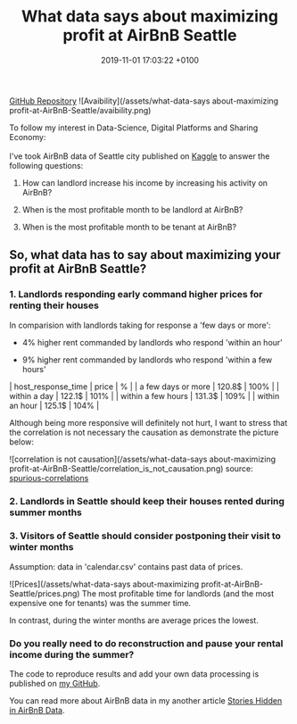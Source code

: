 ﻿---
layout: post
title:  "What data says about maximizing profit at AirBnB Seattle"
date:   2019-11-01 17:03:22 +0100
categories: jekyll update
---
[GitHub Repository](https://github.com/JMarcan/the-most-profitable-months-airnbnb-seattle/)
![Avaibility](/assets/what-data-says about-maximizing profit-at-AirBnB-Seattle/avaibility.png)

To follow my interest in Data-Science, Digital Platforms and Sharing Economy:
<br/><br/>
I've took AirBnB data of Seattle city published on [Kaggle](https://www.kaggle.com/airbnb/seattle/data) to answer the following questions:
1. How can landlord increase his income by increasing his activity on AirBnB?

2. When is the most profitable month to be landlord at AirBnB?

3. When is the most profitable month to be tenant at AirBnB?

## So, what data has to say about maximizing your profit at AirBnB Seattle?

### 1. Landlords responding early command higher prices for renting their houses

In comparision with landlords taking for response a 'few days or more':

- 4% higher rent commanded by landlords who respond 'within an hour'

- 9% higher rent commanded by landlords who respond 'within a few hours'

| host_response_time | price | % |
| a few days or more | 120.8\$ | 100% |
| within a day | 122.1\$ | 101% |
| within a few hours | 131.3\$ | 109% |
| within an hour | 125.1\$ | 104% |

Although being more responsive will definitely not hurt,
I want to stress that the correlation is not necessary the causation as demonstrate the picture below:
 
![correlation is not causation](/assets/what-data-says about-maximizing profit-at-AirBnB-Seattle/correlation_is_not_causation.png)
source: [spurious-correlations](http://tylervigen.com/spurious-correlations)

### 2. Landlords in Seattle should keep their houses rented during summer months
### 3. Visitors of Seattle should consider postponing their visit to winter months
Assumption: data in 'calendar.csv' contains past data of prices.

![Prices](/assets/what-data-says about-maximizing profit-at-AirBnB-Seattle/prices.png)
The most profitable time for landlords (and the most expensive one for tenants) was the summer time.

In contrast, during the winter months are average prices the lowest.

### Do you really need to do reconstruction and pause your rental income during the summer?

The code to reproduce results and add your own data processing is published on [my GitHub](https://github.com/JMarcan/stories_hidden_in_airbnb_data).

You can read more about AirBnB data in my another article [Stories Hidden in AirBnB Data](https://jmarcan.github.io/jekyll/update/2020/01/25/Stories-Hidden-In-AirBnB-Data.html).